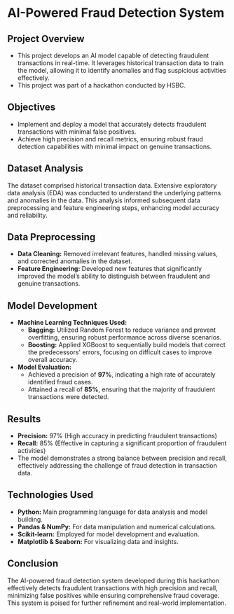 # AI-Powered Fraud Detection System

## Project Overview
- This project develops an AI model capable of detecting fraudulent transactions in real-time. It leverages historical transaction data to train the model, allowing it to identify anomalies and flag suspicious activities effectively.
- This project was part of a hackathon conducted by HSBC.

## Objectives
- Implement and deploy a model that accurately detects fraudulent transactions with minimal false positives.
- Achieve high precision and recall metrics, ensuring robust fraud detection capabilities with minimal impact on genuine transactions.

## Dataset Analysis
The dataset comprised historical transaction data. Extensive exploratory data analysis (EDA) was conducted to understand the underlying patterns and anomalies in the data. This analysis informed subsequent data preprocessing and feature engineering steps, enhancing model accuracy and reliability.

## Data Preprocessing
- **Data Cleaning:** Removed irrelevant features, handled missing values, and corrected anomalies in the dataset.
- **Feature Engineering:** Developed new features that significantly improved the model’s ability to distinguish between fraudulent and genuine transactions.

## Model Development
- **Machine Learning Techniques Used:**
  - **Bagging:** Utilized Random Forest to reduce variance and prevent overfitting, ensuring robust performance across diverse scenarios.
  - **Boosting:** Applied XGBoost to sequentially build models that correct the predecessors' errors, focusing on difficult cases to improve overall accuracy.
- **Model Evaluation:**
  - Achieved a precision of **97%**, indicating a high rate of accurately identified fraud cases.
  - Attained a recall of **85%**, ensuring that the majority of fraudulent transactions were detected.

## Results
- **Precision:** 97% (High accuracy in predicting fraudulent transactions)
- **Recall:** 85% (Effective in capturing a significant proportion of fraudulent activities)
- The model demonstrates a strong balance between precision and recall, effectively addressing the challenge of fraud detection in transaction data.

## Technologies Used
- **Python:** Main programming language for data analysis and model building.
- **Pandas & NumPy:** For data manipulation and numerical calculations.
- **Scikit-learn:** Employed for model development and evaluation.
- **Matplotlib & Seaborn:** For visualizing data and insights.


## Conclusion
The AI-powered fraud detection system developed during this hackathon effectively detects fraudulent transactions with high precision and recall, minimizing false positives while ensuring comprehensive fraud coverage. This system is poised for further refinement and real-world implementation.
